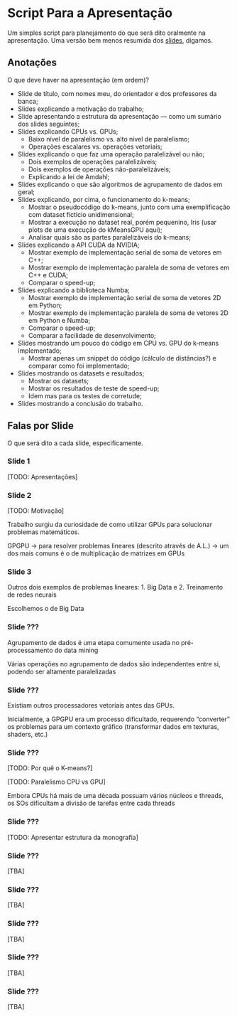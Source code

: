 # Script Para a Apresentação

Um simples script para planejamento do que será dito oralmente na apresentação. Uma versão bem menos resumida dos [slides](https://github.com/vinivosh/ufu-tcc2/blob/main/presentation/Apresenta%C3%A7%C3%A3o%20-%20TCC%202.odp), digamos.

## Anotações

O que deve haver na apresentação (em ordem)?

- Slide de título, com nomes meu, do orientador e dos professores da banca;
- Slides explicando a motivação do trabalho;
- Slide apresentando a estrutura da apresentação — como um sumário dos slides seguintes;
- Slides explicando CPUs vs. GPUs;
  - Baixo nível de paralelismo vs. alto nível de paralelismo;
  - Operações escalares vs. operações vetoriais;
- Slides explicando o que faz uma operação paralelizável ou não;
  - Dois exemplos de operações paralelizáveis;
  - Dois exemplos de operações não-paralelizáveis;
  - Explicando a lei de Amdahl;
- Slides explicando o que são algoritmos de agrupamento de dados em geral;
- Slides explicando, por cima, o funcionamento do k-means;
  - Mostrar o pseudocódigo do k-means, junto com uma exemplificação com dataset fictício unidimensional;
  - Mostrar a execução no dataset real, porém pequenino, Iris (usar plots de uma execução do kMeansGPU aqui);
  - Analisar quais são as partes paralelizáveis do k-means;
- Slides explicando a API CUDA da NVIDIA;
  - Mostrar exemplo de implementação serial de soma de vetores em C++;
  - Mostrar exemplo de implementação paralela de soma de vetores em C++ e CUDA;
  - Comparar o speed-up;
- Slides explicando a biblioteca Numba;
  - Mostrar exemplo de implementação serial de soma de vetores 2D em Python;
  - Mostrar exemplo de implementação paralela de soma de vetores 2D em Python e Numba;
  - Comparar o speed-up;
  - Comparar a facilidade de desenvolvimento;
- Slides mostrando um pouco do código em CPU vs. GPU do k-means implementado;
  - Mostrar apenas um snippet do código (cálculo de distâncias?) e comparar como foi implementado;
- Slides mostrando os datasets e resultados;
  - Mostrar os datasets;
  - Mostrar os resultados de teste de speed-up;
  - Idem mas para os testes de corretude;
- Slides mostrando a conclusão do trabalho.




## Falas por Slide

O que será dito a cada slide, especificamente.



### Slide 1

[TODO: Apresentações]



### Slide 2

[TODO: Motivação]

Trabalho surgiu da curiosidade de como utilizar GPUs para solucionar problemas matemáticos.

GPGPU → para resolver problemas lineares (descrito através de A.L.) → um dos mais comuns é o de multiplicação de matrizes em GPUs



### Slide 3

Outros dois exemplos de problemas lineares: 1. Big Data e 2. Treinamento de redes neurais

Escolhemos o de Big Data



### Slide ???

Agrupamento de dados é uma etapa comumente usada no pré-processamento do data mining

Várias operações no agrupamento de dados são independentes entre si, podendo ser altamente paralelizadas



### Slide ???

Existiam outros processadores vetoriais antes das GPUs.

Inicialmente, a GPGPU era um processo dificultado, requerendo “converter” os problemas para um contexto gráfico (transformar dados em texturas, shaders, etc.)




### Slide ???

[TODO: Por quê o K-means?]

[TODO: Paralelismo CPU vs GPU]

Embora CPUs há mais de uma década possuam vários núcleos e threads, os SOs dificultam a divisão de tarefas entre cada threads



### Slide ???

[TODO: Apresentar estrutura da monografia]



### Slide ???

[TBA]



### Slide ???

[TBA]



### Slide ???

[TBA]



### Slide ???

[TBA]



### Slide ???

[TBA]

